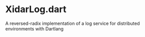 # XidarLog.dart
A reversed-radix implementation of a log service for distributed environments with Dartlang
